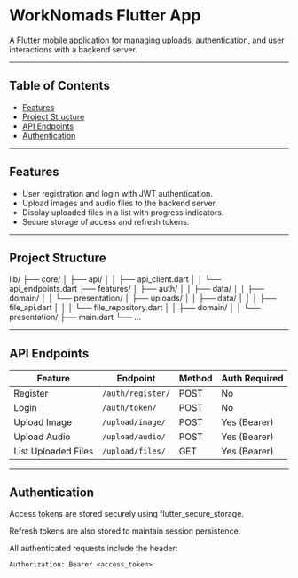 # WorkNomads Flutter App

A Flutter mobile application for managing uploads, authentication, and user interactions with a backend server.

---

## Table of Contents

- [Features](#features)  
- [Project Structure](#project-structure)   
- [API Endpoints](#api-endpoints)  
- [Authentication](#authentication)

  
---

## Features

- User registration and login with JWT authentication.  
- Upload images and audio files to the backend server.  
- Display uploaded files in a list with progress indicators.  
- Secure storage of access and refresh tokens.  

---

## Project Structure

lib/
├── core/
│ ├── api/
│ │ ├── api_client.dart
│ │ └── api_endpoints.dart
├── features/
│ ├── auth/
│ │ ├── data/
│ │ ├── domain/
│ │ └── presentation/
│ ├── uploads/
│ │ ├── data/
│ │ │ ├── file_api.dart
│ │ │ └── file_repository.dart
│ │ ├── domain/
│ │ └── presentation/
├── main.dart
└── ...

---

## API Endpoints

| Feature             | Endpoint          | Method | Auth Required |
| ------------------- | ----------------- | ------ | ------------- |
| Register            | `/auth/register/` | POST   | No            |
| Login               | `/auth/token/`    | POST   | No            |
| Upload Image        | `/upload/image/`  | POST   | Yes (Bearer)  |
| Upload Audio        | `/upload/audio/`  | POST   | Yes (Bearer)  |
| List Uploaded Files | `/upload/files/`  | GET    | Yes (Bearer)  |

---

## Authentication

Access tokens are stored securely using flutter_secure_storage.

Refresh tokens are also stored to maintain session persistence.

All authenticated requests include the header:

    Authorization: Bearer <access_token>
